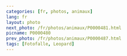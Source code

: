 ```yaml
---
categories: [fr, photos, animaux]
lang: fr
layout: photo
next_photo: /fr/photos/animaux/P0000481.html
picname: P0000480
prev_photo: /fr/photos/animaux/P0000487.html
tags: [Fotofalle, Leopard]
---
```

